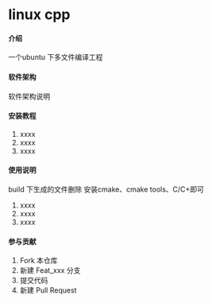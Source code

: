 # linux cpp

#### 介绍
一个ubuntu 下多文件编译工程

#### 软件架构
软件架构说明


#### 安装教程

1.  xxxx
2.  xxxx
3.  xxxx

#### 使用说明
build 下生成的文件删除
安装cmake、cmake tools、C/C+即可
1.  xxxx
2.  xxxx
3.  xxxx

#### 参与贡献

1.  Fork 本仓库
2.  新建 Feat_xxx 分支
3.  提交代码
4.  新建 Pull Request

